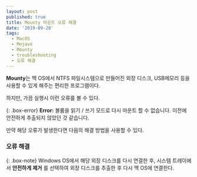 ```yaml
---
layout: post
published: true
title: Mounty 마운트 오류 해결
date: '2019-09-28'
tags:
  - MacOS
  - Mojave
  - Mounty
  - troubleshooting
  - 오류 해결
---
```

**Mounty**는 맥 OS에서 NTFS 파일시스템으로 만들어진 외장 디스크, USB메모리 등을 사용할 수 있게 해주는 편리한 프로그램이다.

하지만, 가끔 실행시 이런 오류를 볼 수 있다.

{: .box-error}
**Error:** 볼륨을 읽기 / 쓰기 모드로 다시 마운트 할 수 없습니다. 이전에 안전하게 추출되지 않았던 것 같습니다.

만약 해당 오류가 발생한다면 다음의 해결 방법을 사용할 수 있다.

### 오류 해결

{: .box-note}
Windows OS에서 해당 외장 디스크를 다시 연결한 후, 시스템 트레이에서 **안전하게 제거** 를 선택하여 외장 디스크를 추출한 후 다시 맥 OS에 연결한다.

